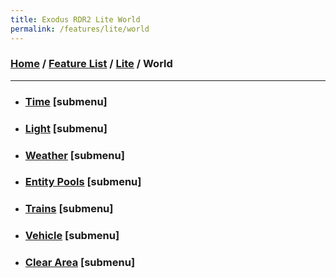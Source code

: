 ```yaml
---
title: Exodus RDR2 Lite World
permalink: /features/lite/world
---
```

### [Home](/) / [Feature List](/features) / [Lite](/features/lite) / World
---
- ### [Time](world/time) [submenu]
- ### [Light](world/light) [submenu]
- ### [Weather](world/weather) [submenu]
- ### [Entity Pools](world/entity-pools) [submenu]
- ### [Trains](world/trains) [submenu]
- ### [Vehicle](world/vehicle) [submenu]
- ### [Clear Area](world/clear-area) [submenu]
